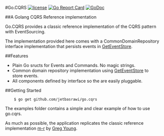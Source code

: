 #Go.CQRS [![license](https://img.shields.io/badge/license-MIT-blue.svg?maxAge=2592000)](https://github.com/jetbasrawi/go.cqrs/blob/master/LICENSE.md) [![Go Report Card](https://goreportcard.com/badge/github.com/jetbasrawi/go.cqrs)](https://goreportcard.com/report/github.com/jetbasrawi/go.cqrs) [![GoDoc](https://godoc.org/github.com/jetbasrawi/go.cqrs?status.svg)](https://godoc.org/github.com/jetbasrawi/go.cqrs)


##A Golang CQRS Reference implementation

Go.CQRS provides a classic reference implementation of the CQRS pattern with EventSourcing. 

The implementation provided here comes with a CommonDomainRepository interface implementation that persists 
events in [GetEventStore](https://geteventstore.com/).

##Features
- Plain Go sructs for Events and Commands. No magic strings.
- Common domain repository implementation using [GetEventStore](https://geteventstore.com/) to store events.
- All components defined by interface so the are easily pluggable.

##Getting Started

```
    $ go get github.com/jetbasrawi/go.cqrs

```
The examples folder contains a simple and clear example of how to use go.cqrs.

As much as possible, the application replicates the classic reference 
implementation [m-r](https://github.com/gregoryyoung/m-r) by [Greg Young](https://github.com/gregoryyoung).

